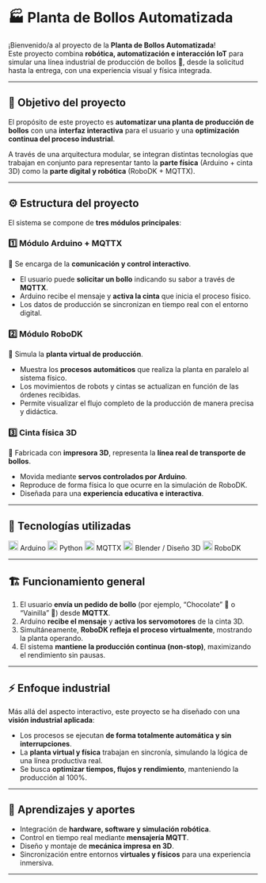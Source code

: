 # 🏭 Planta de Bollos Automatizada

¡Bienvenido/a al proyecto de la **Planta de Bollos Automatizada**!  
Este proyecto combina **robótica, automatización e interacción IoT** para simular una línea industrial de producción de bollos 🍩, desde la solicitud hasta la entrega, con una experiencia visual y física integrada.

---

## 🎯 Objetivo del proyecto

El propósito de este proyecto es **automatizar una planta de producción de bollos** con una **interfaz interactiva** para el usuario y una **optimización continua del proceso industrial**.

A través de una arquitectura modular, se integran distintas tecnologías que trabajan en conjunto para representar tanto la **parte física** (Arduino + cinta 3D) como la **parte digital y robótica** (RoboDK + MQTTX).

---

## ⚙️ Estructura del proyecto

El sistema se compone de **tres módulos principales**:

### 1️⃣ Módulo Arduino + MQTTX  
📡 Se encarga de la **comunicación y control interactivo**.  
- El usuario puede **solicitar un bollo** indicando su sabor a través de **MQTTX**.  
- Arduino recibe el mensaje y **activa la cinta** que inicia el proceso físico.  
- Los datos de producción se sincronizan en tiempo real con el entorno digital.

### 2️⃣ Módulo RoboDK  
🤖 Simula la **planta virtual de producción**.  
- Muestra los **procesos automáticos** que realiza la planta en paralelo al sistema físico.  
- Los movimientos de robots y cintas se actualizan en función de las órdenes recibidas.  
- Permite visualizar el flujo completo de la producción de manera precisa y didáctica.

### 3️⃣ Cinta física 3D  
🧱 Fabricada con **impresora 3D**, representa la **línea real de transporte de bollos**.  
- Movida mediante **servos controlados por Arduino**.  
- Reproduce de forma física lo que ocurre en la simulación de RoboDK.  
- Diseñada para una **experiencia educativa e interactiva**.

---

## 🧩 Tecnologías utilizadas

<p align="left">
  <img src="https://cdn.jsdelivr.net/gh/devicons/devicon/icons/arduino/arduino-original.svg" width="20" height="20"/> Arduino  
  <img src="https://cdn.jsdelivr.net/gh/devicons/devicon/icons/python/python-original.svg" width="20" height="20"/> Python  
  <img src="https://cdn.jsdelivr.net/gh/devicons/devicon/icons/mqtt/mqtt-original.svg" width="20" height="20"/> MQTTX 
  <img src="https://cdn.jsdelivr.net/gh/devicons/devicon/icons/blender/blender-original.svg" width="20" height="20"/> Blender / Diseño 3D  
  <img src="https://upload.wikimedia.org/wikipedia/commons/8/83/RoboDK_logo.svg" width="20" height="20"/> RoboDK
</p>

---

## 🏗️ Funcionamiento general

1. El usuario **envía un pedido de bollo** (por ejemplo, “Chocolate” 🍫 o “Vainilla” 🍦) desde **MQTTX**.  
2. Arduino **recibe el mensaje** y **activa los servomotores** de la cinta 3D.  
3. Simultáneamente, **RoboDK refleja el proceso virtualmente**, mostrando la planta operando.  
4. El sistema **mantiene la producción continua (non-stop)**, maximizando el rendimiento sin pausas.  

---

## ⚡ Enfoque industrial

Más allá del aspecto interactivo, este proyecto se ha diseñado con una **visión industrial aplicada**:  
- Los procesos se ejecutan **de forma totalmente automática y sin interrupciones**.  
- La **planta virtual y física** trabajan en sincronía, simulando la lógica de una línea productiva real.  
- Se busca **optimizar tiempos, flujos y rendimiento**, manteniendo la producción al 100%.

---

## 🧠 Aprendizajes y aportes

- Integración de **hardware, software y simulación robótica**.  
- Control en tiempo real mediante **mensajería MQTT**.  
- Diseño y montaje de **mecánica impresa en 3D**.  
- Sincronización entre entornos **virtuales y físicos** para una experiencia inmersiva.  

---

